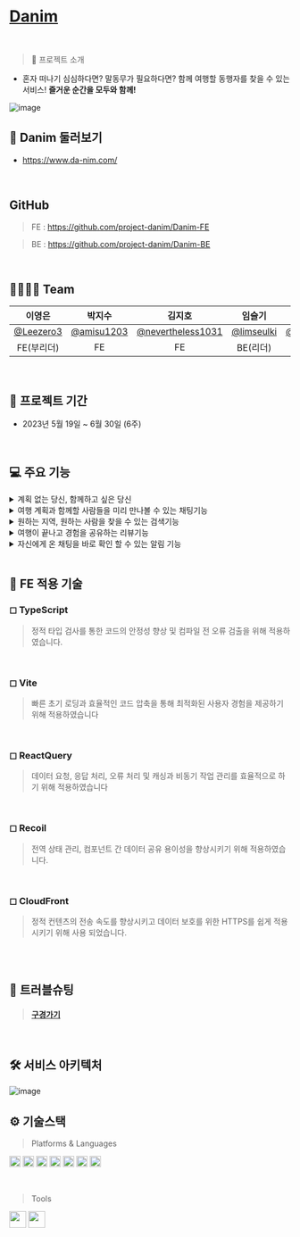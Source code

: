 
# [Danim](https://www.da-nim.com)
<br>

> 👥 프로젝트 소개

- 혼자 떠나기 심심하다면? 말동무가 필요하다면? 함께 여행할 동행자를 찾을 수 있는 서비스! **즐거운 순간을 모두와 함께!**

![image](https://github.com/project-danim/Danim-BE/assets/127404498/aab0f1e4-2417-4765-ba3d-d6f10ec9368f)
<br>

## 🔎 Danim 둘러보기

- https://www.da-nim.com/
<br>

## GitHub

> FE : https://github.com/project-danim/Danim-FE

> BE : https://github.com/project-danim/Danim-BE
<br>

## 🙋‍♀️🙋‍♂️ Team

|이영은|박지수|김지호|임슬기|김영기|김현준|이예지|
|:---:|:---:|:---:|:---:|:---:|:---:|:---:|
|[@Leezero3](https://github.com/Leezero3)|[@amisu1203](https://github.com/amisu1203)|[@nevertheless1031](https://github.com/nevertheless1031)|[@limseulki](https://github.com/limseulki)|[@youngkikim14](https://github.com/youngkikim14)|[@kimhyunjun0707](https://github.com/kimhyunjun0707)|@|
|FE(부리더)|FE|FE|BE(리더)|BE|BE|Designer|
<br>

## 📅 프로젝트 기간

- 2023년 5월 19일 ~ 6월 30일 (6주)

<br>

## 💻 주요 기능
<details>
<summary>계획 없는 당신, 함께하고 싶은 당신</summary>

- 알차게 짠 여행계획 혼자가기 아쉽다면 공유하세요! 누군가와 함께 쌓을 새로운 추억이 기다리고 있습니다

- 다른 사람들의 일정을 확인하고 참가하세요. 알차게 일정을 계획한 host와 더 풍부한 여행을 함께 하세요.

![image](https://github.com/project-danim/Danim-BE/assets/127404498/706e05b3-2ab2-4786-84fd-2c3d605ae658)

</details>

<details>
<summary>여행 계획과 함께할 사람들을 미리 만나볼 수 있는 채팅기능</summary>

- 구체적인 여행 일정이 궁금하다면 채팅을 통해 알아갈 수 있다

- 동행자들과 미리 계획을 잡고 일정을 공유하세요요.

![image](https://github.com/project-danim/Danim-BE/assets/127404498/cb8ebd9b-792a-48f0-970a-332206d44145)


</details>

<details>
<summary>원하는 지역, 원하는 사람을 찾을 수 있는 검색기능</summary>

- 다양한 조건의 필터링 기능으로 원하는 지역, 혹은 특정 동행자를 찾을 수 있습니다.

- 이미 동행이 끝나거나 모집기간이 끝난 글이라도, 여행계획을 살펴볼 수 있습니다.

![image](https://github.com/project-danim/Danim-BE/assets/127404498/7544de2f-d075-46c7-a94f-9bd4a7fba46c)

</details>

<details>
<summary> 여행이 끝나고 경험을 공유하는 리뷰기능</summary>

- 여행을 계획한 host가 어땠는지, 여행 일정은 즐거웠는지 리뷰를 통해 남기실 다

- 발자국 점수로 Host의 매너도를 평가할 수 있습니다

![image](https://github.com/project-danim/Danim-BE/assets/127404498/0c901bfc-48d6-43f4-9f1f-1aa2725cdc00)


</details>

<details>
<summary> 자신에게 온 채팅을 바로 확인 할 수 있는 알림 기능</summary>

- 자신이 참가한 채팅방에 메세지가 온다면 번개모양 알람으로 확인이 가능합니다.

- 각 채팅방에 읽지 않은 채팅이 있다면 빨간색 알람으로 확인이 가능합니다

![image](https://github.com/project-danim/Danim-BE/assets/127404498/e33bed09-6e90-4a01-b4ad-e0710d665412)


</details>
<br>

## 📍 FE 적용 기술

### ◻ TypeScript
> 정적 타입 검사를 통한 코드의 안정성 향상 및 컴파일 전 오류 검출을 위해 적용하였습니다. 
<br>

### ◻ Vite
> 빠른 초기 로딩과 효율적인 코드 압축을 통해 최적화된 사용자 경험을 제공하기 위해 적용하였습니다
<br>

### ◻ ReactQuery
> 데이터 요청, 응답 처리, 오류 처리 및 캐싱과 비동기 작업 관리를 효율적으로 하기 위해 적용하였습니다
<br>

### ◻ Recoil
> 전역 상태 관리, 컴포넌트 간 데이터 공유 용이성을 향상시키기 위해 적용하였습니다.
<br>

### ◻ CloudFront
> 정적 컨텐츠의 전송 속도를 향상시키고 데이터 보호를 위한 HTTPS를 쉽게 적용시키기 위해 사용 되었습니다. 
<br>

<br>

## 🚀 트러블슈팅

> #### [구경가기](https://hungry-eyeliner-5ed.notion.site/Da-nim-eaca74544f304378ba3487df7e383616?pvs=4)
>

<br>

## 🛠 서비스 아키텍처

![image](https://github.com/project-danim/Danim-BE/assets/127404498/fc23d984-b3a6-4161-a3ba-332c51305f77)
<br>

## ⚙ 기술스택

> Platforms & Languages

<img src="https://img.shields.io/badge/Typescript-3178C6?style=flat-square&logo=Typescript&logoColor=white" height="20"/>  <img src="https://img.shields.io/badge/React-61DAFB?style=for-the-badge&logo=react&logoColor=white" height="20"/>  <img src="https://img.shields.io/badge/ReactQuery-FF4154?style=for-the-badge&logo=reactquery&logoColor=white" height="20"/>  <img src="https://img.shields.io/badge/Axios-5A29E4?style=for-the-badge&logo=axios&logoColor=white" height="20"/>  <img src="https://img.shields.io/badge/Styled Components-DB7093?style=flat-square&logo=styled-components&logoColor=white" height="20"/>  <img src="https://img.shields.io/badge/Vite-646CFF?style=flat-square&logo=vite&logoColor=white" height="20"/>  <img src="https://img.shields.io/badge/Recoil-f26b00?style=for-the-badge&logo=recoil&logoColor=white" height="20">  

<br>

> Tools

<img src="https://img.shields.io/badge/GITHUB-181717?style=flat-square&logo=GitHub&logoColor=white" height="30" /> <img src="https://img.shields.io/badge/Visual Studio Code-007ACC?style=flat-square&logo=Visual Studio Code&logoColor=white" height="30"/>
<br>
